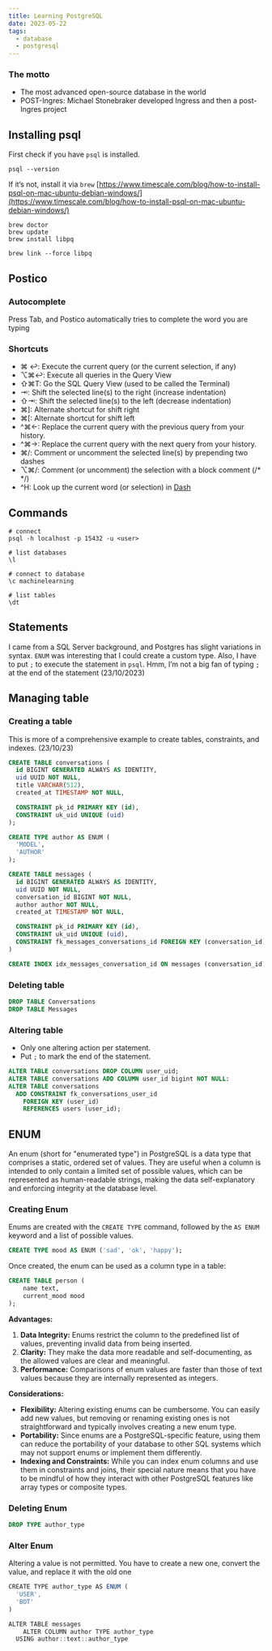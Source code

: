 ```yaml
---
title: Learning PostgreSQL
date: 2023-05-22
tags:
  - database
  - postgresql
---
```


### The motto

- The most advanced open-source database in the world
- POST-Ingres: Michael Stonebraker developed Ingress and then a post-Ingres project

## Installing psql


First check if you have `psql` is installed.


```shell
psql --version
```


If it’s not, install it via `brew`
[https://www.timescale.com/blog/how-to-install-psql-on-mac-ubuntu-debian-windows/](https://www.timescale.com/blog/how-to-install-psql-on-mac-ubuntu-debian-windows/)


```shell
brew doctor
brew update
brew install libpq

brew link --force libpq
```


## Postico


### Autocomplete


Press Tab, and Postico automatically tries to complete the word you are typing


### Shortcuts

- ⌘ ↩︎: Execute the current query (or the current selection, if any)
- ⌥⌘↩︎: Execute all queries in the Query View
- ⇧⌘T: Go the SQL Query View (used to be called the Terminal)
- ⇥: Shift the selected line(s) to the right (increase indentation)
- ⇧⇥: Shift the selected line(s) to the left (decrease indentation)
- ⌘]: Alternate shortcut for shift right
- ⌘[: Alternate shortcut for shift left
- ^⌘←: Replace the current query with the previous query from your history.
- ^⌘→: Replace the current query with the next query from your history.
- ⌘/: Comment or uncomment the selected line(s) by prepending two dashes
- ⌥⌘/: Comment (or uncomment) the selection with a block comment (/* */)
- ^H: Look up the current word (or selection) in [Dash](https://kapeli.com/dash)

## Commands


```shell
# connect
psql -h localhost -p 15432 -u <user>

# list databases
\l

# connect to database
\c machinelearning

# list tables
\dt
```


## Statements


I came from a SQL Server background, and Postgres has slight variations in syntax. `ENUM` was interesting that I could create a custom type. Also, I have to put `;` to execute the statement in `psql`. Hmm, I’m not a big fan of typing `;` at the end of the statement (23/10/2023)


## Managing table


### Creating a table


This is more of a comprehensive example to create tables, constraints, and indexes. (23/10/23)


```sql
CREATE TABLE conversations (
  id BIGINT GENERATED ALWAYS AS IDENTITY,
  uid UUID NOT NULL,
  title VARCHAR(512),
  created_at TIMESTAMP NOT NULL,

  CONSTRAINT pk_id PRIMARY KEY (id),
  CONSTRAINT uk_uid UNIQUE (uid)
);

CREATE TYPE author AS ENUM (
  'MODEL',
  'AUTHOR'
);

CREATE TABLE messages (
  id BIGINT GENERATED ALWAYS AS IDENTITY,
  uid UUID NOT NULL,
  conversation_id BIGINT NOT NULL,
  author author NOT NULL,
  created_at TIMESTAMP NOT NULL,

  CONSTRAINT pk_id PRIMARY KEY (id),
  CONSTRAINT uk_uid UNIQUE (uid),
  CONSTRAINT fk_messages_conversations_id FOREIGN KEY (conversation_id) REFERENCES conversations (id)
)

CREATE INDEX idx_messages_conversation_id ON messages (conversation_id);
```


### Deleting table


```sql
DROP TABLE Conversations
DROP TABLE Messages
```


### Altering table

- Only one altering action per statement.
- Put `;` to mark the end of the statement.

```sql
ALTER TABLE conversations DROP COLUMN user_uid;
ALTER TABLE conversations ADD COLUMN user_id bigint NOT NULL:
ALTER TABLE conversations 
  ADD CONSTRAINT fk_conversations_user_id 
	FOREIGN KEY (user_id)
	REFERENCES users (user_id);
```


## ENUM


An enum (short for "enumerated type") in PostgreSQL is a data type that comprises a static, ordered set of values. They are useful when a column is intended to only contain a limited set of possible values, which can be represented as human-readable strings, making the data self-explanatory and enforcing integrity at the database level.


### **Creating Enum**


Enums are created with the `CREATE TYPE` command, followed by the `AS ENUM` keyword and a list of possible values.


```sql
CREATE TYPE mood AS ENUM ('sad', 'ok', 'happy');
```


Once created, the enum can be used as a column type in a table:


```sql
CREATE TABLE person (
    name text,
    current_mood mood
);
```


**Advantages:**

1. **Data Integrity:** Enums restrict the column to the predefined list of values, preventing invalid data from being inserted.
2. **Clarity:** They make the data more readable and self-documenting, as the allowed values are clear and meaningful.
3. **Performance:** Comparisons of enum values are faster than those of text values because they are internally represented as integers.

**Considerations:**

- **Flexibility:** Altering existing enums can be cumbersome. You can easily add new values, but removing or renaming existing ones is not straightforward and typically involves creating a new enum type.
- **Portability:** Since enums are a PostgreSQL-specific feature, using them can reduce the portability of your database to other SQL systems which may not support enums or implement them differently.
- **Indexing and Constraints:** While you can index enum columns and use them in constraints and joins, their special nature means that you have to be mindful of how they interact with other PostgreSQL features like array types or composite types.

### Deleting Enum


```sql
DROP TYPE author_type
```


### Alter Enum


Altering a value is not permitted. You have to create a new one, convert the value, and replace it with the old one


```typescript
CREATE TYPE author_type AS ENUM (
  'USER',
  'BOT'
)

ALTER TABLE messages 
	ALTER COLUMN author TYPE author_type
  USING author::text::author_type
```


